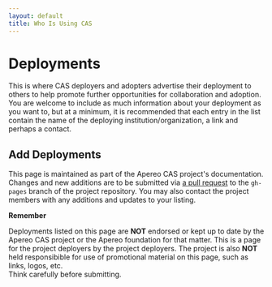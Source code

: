 ```yaml
---
layout: default
title: Who Is Using CAS
---
```


# Deployments

This is where CAS deployers and adopters advertise their deployment to others to 
help promote further opportunities for collaboration and adoption. You are welcome to include as much
information about your deployment as you want to, but at a minimum, it is recommended that each 
entry in the list contain the name of the deploying institution/organization, 
a link and perhaps a contact.

## Add Deployments

This page is maintained as part of the Apereo CAS project's documentation. Changes and new additions are to be submitted 
via [a pull request](developer/Contributor-Guidelines.html)
to the `gh-pages` branch of the project repository. You may also contact the project members with any additions and updates to your listing.

<div class="alert alert-warning"><strong>Remember</strong><p>Deployments listed on this page are <strong>NOT</strong> endorsed or kept up to date by the
Apereo CAS project or the Apereo foundation for that matter. This is a page for the project deployers by the project deployers. The project
is also <strong>NOT</strong> held responsibible for use of promotional material on this page, such as 
links, logos, etc. <br/>Think carefully before submitting.</p></div>

